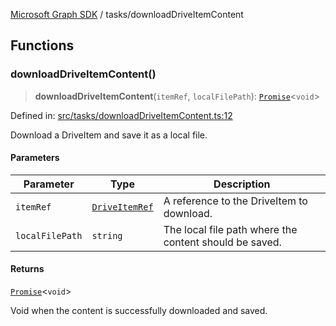 [Microsoft Graph SDK](../README.md) / tasks/downloadDriveItemContent

## Functions

### downloadDriveItemContent()

> **downloadDriveItemContent**(`itemRef`, `localFilePath`): [`Promise`](https://developer.mozilla.org/docs/Web/JavaScript/Reference/Global_Objects/Promise)\<`void`\>

Defined in: [src/tasks/downloadDriveItemContent.ts:12](https://github.com/Future-Secure-AI/microsoft-graph/blob/main/src/tasks/downloadDriveItemContent.ts#L12)

Download a DriveItem and save it as a local file.

#### Parameters

| Parameter | Type | Description |
| ------ | ------ | ------ |
| `itemRef` | [`DriveItemRef`](../models/DriveItemRef.md#driveitemref) | A reference to the DriveItem to download. |
| `localFilePath` | `string` | The local file path where the content should be saved. |

#### Returns

[`Promise`](https://developer.mozilla.org/docs/Web/JavaScript/Reference/Global_Objects/Promise)\<`void`\>

Void when the content is successfully downloaded and saved.
